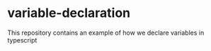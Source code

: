 # variable-declaration
This repository contains an example of how we declare variables in typescript
